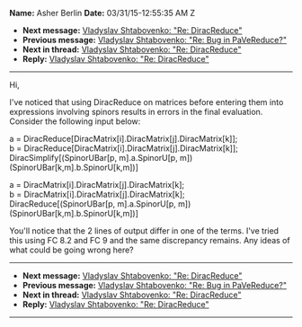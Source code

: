 **Name:** Asher Berlin
**Date:** 03/31/15-12:55:35 AM Z

  - **Next message:** [Vladyslav Shtabovenko: "Re:
    DiracReduce"](0867.html)
  - **Previous message:** [Vladyslav Shtabovenko: "Re: Bug in
    PaVeReduce?"](0865.html)
  - **Next in thread:** [Vladyslav Shtabovenko: "Re:
    DiracReduce"](0867.html)
  - **Reply:** [Vladyslav Shtabovenko: "Re: DiracReduce"](0867.html)

-----

Hi,  

I've noticed that using DiracReduce on matrices before entering them
into expressions involving spinors results in errors in the final
evaluation. Consider the following input below:  

a =
DiracReduce[DiracMatrix[i].DiracMatrix[j].DiracMatrix[k]];  
b =
DiracReduce[DiracMatrix[i].DiracMatrix[j].DiracMatrix[k]];  
DiracSimplify[(SpinorUBar[p, m].a.SpinorU[p,
m])(SpinorUBar[k,m].b.SpinorU[k,m])]  

a =
DiracMatrix[i].DiracMatrix[j].DiracMatrix[k];  
b =
DiracMatrix[i].DiracMatrix[j].DiracMatrix[k];  
DiracReduce[(SpinorUBar[p, m].a.SpinorU[p,
m])(SpinorUBar[k,m].b.SpinorU[k,m])]  

You'll notice that the 2 lines of output differ in one of the terms.
I've tried this using FC 8.2 and FC 9 and the same discrepancy remains.
Any ideas of what could be going wrong here?  

-----

  - **Next message:** [Vladyslav Shtabovenko: "Re:
    DiracReduce"](0867.html)
  - **Previous message:** [Vladyslav Shtabovenko: "Re: Bug in
    PaVeReduce?"](0865.html)
  - **Next in thread:** [Vladyslav Shtabovenko: "Re:
    DiracReduce"](0867.html)
  - **Reply:** [Vladyslav Shtabovenko: "Re: DiracReduce"](0867.html)

-----


